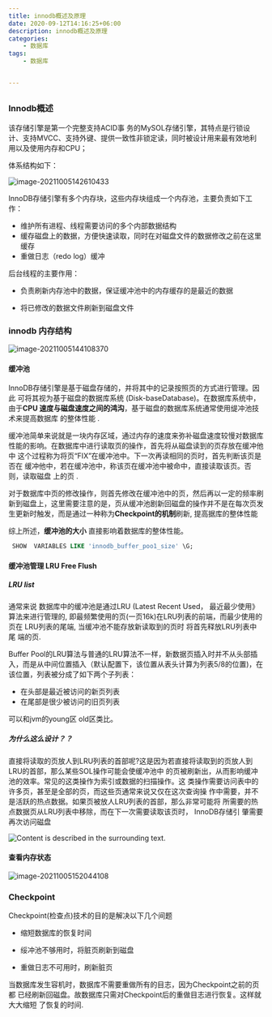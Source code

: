 ```yaml
---
title: innodb概述及原理
date: 2020-09-12T14:16:25+06:00
description: innodb概述及原理
categories:                                 
    - 数据库
tags:
    - 数据库


---
```




## 



### Innodb概述

该存储引擎是第一个完整支持ACID事 务的MySOL存储引擎，其特点是行锁设计、支持MVCC、支持外键、提供一致性非锁定读，同时被设计用来最有效地利用以及使用内存和CPU；

体系结构如下：

![image-20211005142610433](https://gitee.com/fengzhenbing/picgo/raw/master/image-20211005142610433.png)

InnoDB存储引擎有多个内存块，这些内存块组成一个内存池，主要负责如下工作：

- 维护所有进程、线程需要访问的多个内部数据结构
- 缓存磁盘上的数据，方便快速读取，同时在对磁盘文件的数据修改之前在这里缓存
- 重做日志（redo log）缓冲

后台线程的主要作用：

- 负责刷新内存池中的数据，保证缓冲池中的内存缓存的是最近的数据

- 将已修改的数据文件刷新到磁盘文件

  

### innodb 内存结构

![image-20211005144108370](https://gitee.com/fengzhenbing/picgo/raw/master/image-20211005144108370.png)

#### 缓冲池

 InnoDB存储引擎是基于磁盘存储的，并将其中的记录按照页的方式进行管理。因此 可将其视为基于磁盘的数据库系统 (Disk-baseDatabase)。在数据库系统中，由于**CPU 速度与磁盘速度之间的鸿沟**，基于磁盘的数据库系统通常使用缇冲池技术来提高数据库 的整体性能 .

 缓冲池简单来说就是一块内存区域，通过内存的速度来弥补磁盘速度较慢对数据库性能的影响。在数据库中进行读取页的操作，首先将从磁盘读到的页存放在缓冲他中 这个过程称为将页“FIX”在缓冲池中。下一次再读相同的页时，首先判断该页是否在  缓冲他中，若在缓冲池中，称该页在缓冲池中被命中，直接读取该页。否则，读取磁盘  上的页 .

对于数据库中页的修改操作，则首先修改在缓冲池中的页，然后再以一定的频率刷 新到磁盘上，这里需要注意的是，页从缓冲池剧新回磁盘的操作并不是在每次页发生更新时触发，而是通过一种称为**Checkpoint的机制**刷新, 提高据库的整体性能

 综上所述，**缓冲池的大小** 直接影响着数据库的整体性能。

```sql
 SHOW  VARIABLES LIKE 'innodb_buffer_poo1_size' \G;
```



####  缓冲池管理 LRU Free Flush

##### LRU list

通常来说 数据库中的缓冲池是通过LRU (Latest Recent Used， 最近最少使用》 算法来进行管理的, 即最频繁使用的页(一页16k)在LRU列表的前端，而最少使用的页在  LRU列表的尾端, 当缓冲池不能存放新读取到的页时 将首先释放LRU列表中尾 端的页.



Buffer Pool的LRU算法与普通的LRU算法不一样，新数据页插入时并不从头部插入，而是从中间位置插入（默认配置下，该位置从表头计算为列表5/8的位置)，在该位置，列表被分成了如下两个子列表：

- 在头部是最近被访问的新页列表
- 在尾部是很少被访问的旧页列表

可以和jvm的young区 old区类比。



##### 为什么这么设计？？

 直接将读取的页放人到LRU列表的首部呢?这是因为若直接将读取到的页放人到LRU的首部，那么某些SOL操作可能会使缓冲池中  的页被刷新出，从而影响缓冲池的效率。常见的这类操作为索引或数据的扫描操作。这 类操作需要访问表中的许多页，甚至是全部的页，而这些页通常来说又仅在这次查询操 作中需要，并不是活跃的热点数据。如果页被放人LRU列表的首部，那么非常可能将  所需要的热点数据页从LRU列表中移除，而在下一次需要读取该页时， InnoDB存储引  肇需要再次访问磁盘

 



![Content is described in the surrounding text.](https://gitee.com/fengzhenbing/picgo/raw/master/format,png-20211005153839472.png)





#### 查看内存状态

![image-20211005152044108](https://gitee.com/fengzhenbing/picgo/raw/master/image-20211005152044108.png)

### Checkpoint

Checkpoint(检查点)技术的目的是解决以下几个间题

* 缩短数据库的恢复时间

* 绥冲池不够用时，将脏页刷新到磁盘 

* 重做日志不可用时，刷新脏页 

 当数据库发生容机时，数据库不需要重做所有的目志，因为Checkpoint之前的页都 已经刷新回磁盘。故数据库只需对Checkpoint后的重做目志进行恢复。这样就大大缩短 了恢复的时间.